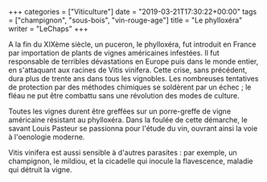 +++
categories = ["Viticulture"]
date = "2019-03-21T17:30:22+00:00"
tags = ["champignon", "sous-bois", "vin-rouge-age"] 
title = "Le phylloxéra"
writer = "LeChaps"
+++

A la fin du XIXème siècle, un puceron, le phylloxéra, fut introduit en France par importation de plants de vignes américaines infestées. Il fut responsable de terribles dévastations en Europe puis dans le monde entier, en s'attaquant aux racines de Vitis vinifera. Cette crise, sans précédent, dura plus de trente ans dans tous les vignobles. Les nombreuses tentatives de protection par des méthodes chimiques se soldèrent par un échec ; le fléau ne put être combattu sans une révolution des modes de culture.  

Toutes les vignes durent être greffées sur un porre-greffe de vigne américaine résistant au phylloxéra. Dans la foulée de cette démarche, le savant Louis Pasteur se passionna pour l'étude du vin, ouvrant ainsi la voie à l'oenologie moderne.  

Vitis vinifera est aussi sensible à d'autres parasites : par exemple, un champignon, le mildiou, et la cicadelle qui inocule la flavescence, maladie qui détruit la vigne.